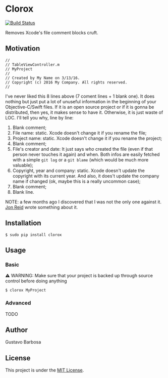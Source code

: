 # Clorox
[![Build Status](https://travis-ci.org/barbosa/clorox.svg?branch=master)](https://travis-ci.org/barbosa/clorox)

Removes Xcode's file comment blocks cruft.

## Motivation

```objc
//
// TableViewController.m
// MyProject
//
// Created by My Name on 3/13/16.
// Copyright (c) 2016 My Company. All rights reserved.
//
```

I've never liked this 8 lines above (7 coment lines + 1 blank one). It does nothing but just put a lot of unuseful information in the beginning of your Objective-C/Swift files. If it is an open source project or if it is gonna be distributed, then yes, it makes sense to have it. Otherwise, it is just waste of LOC. I'll tell you why, line by line:

1. Blank comment;
2. File name: static. Xcode doesn't change it if you rename the file;
3. Project name: static. Xcode doesn't change it if you rename the project;
4. Blank comment;
5. File's creator and date: It just says *who* created the file (even if that person never touches it again) and when. Both infos are easily fetched with a simple `git log` or a `git blame` (which would be much more valuable);
6. Copyright, year and company: static. Xcode doesn't update the copyright with its current year. And also, it does't update the company name if changed (ok, maybe this is a really uncommon case);
7. Blank comment;
8. Blank line.


NOTE: a few months ago I discovered that I was not the only one against it. [Jon Reid](http://qualitycoding.org/template-code-clutter/) wrote something about it.

## Installation

```
$ sudo pip install clorox
```

## Usage

### Basic
:warning: WARNING: Make sure that your project is backed up through source control before doing anything

```
$ clorox MyProject
```

### Advanced

TODO

## Author

Gustavo Barbosa

## License

This project is under the [MIT License](https://raw.githubusercontent.com/barbosa/clorox/master/LICENSE.txt).
